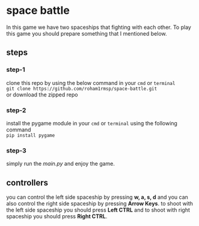 # space battle

In this game we have two spaceships that fighting with each other.
To play this game you should prepare something that I mentioned below.

## steps

### step-1

clone this repo by using the below command in your `cmd` or `terminal`<br/>
`git clone https://github.com/roham1rmsp/space-battle.git`<br/>
or download the zipped repo

### step-2

install the pygame module in your `cmd` or `terminal` using the following command<br/>
`pip install pygame`

### step-3
simply run the _main.py_ and enjoy the game.

## controllers

you can control the left side spaceship by pressing **w, a, s, d** and you can also control the right side spaceship by pressing **Arrow Keys**. to shoot with the left side spaceship you should press **Left CTRL** and to shoot with right spaceship you should press **Right CTRL**.

